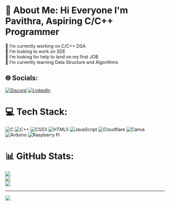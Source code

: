 # 💫 About Me: Hi Everyone I'm Pavithra, Aspiring C/C++ Programmer
🔭 I’m currently working on C/C++ DSA<br>👯 I’m looking to work on SDE<br>🤝 I’m looking for help to land on my first JOB<br>🌱 I’m currently learning  Data Structure and Algorithms<br>


## 🌐 Socials:
[![Discord](https://img.shields.io/badge/Discord-%237289DA.svg?logo=discord&logoColor=white)](https://discord.gg/https://discord.gg/https://discord.gg/rKnW3C8) [![LinkedIn](https://img.shields.io/badge/LinkedIn-%230077B5.svg?logo=linkedin&logoColor=white)](https://linkedin.com/in/pavithracr1111) 

# 💻 Tech Stack:
![C](https://img.shields.io/badge/c-%2300599C.svg?style=for-the-badge&logo=c&logoColor=white) ![C++](https://img.shields.io/badge/c++-%2300599C.svg?style=for-the-badge&logo=c%2B%2B&logoColor=white) ![CSS3](https://img.shields.io/badge/css3-%231572B6.svg?style=for-the-badge&logo=css3&logoColor=white) ![HTML5](https://img.shields.io/badge/html5-%23E34F26.svg?style=for-the-badge&logo=html5&logoColor=white) ![JavaScript](https://img.shields.io/badge/javascript-%23323330.svg?style=for-the-badge&logo=javascript&logoColor=%23F7DF1E) ![Cloudflare](https://img.shields.io/badge/Cloudflare-F38020?style=for-the-badge&logo=Cloudflare&logoColor=white) ![Canva](https://img.shields.io/badge/Canva-%2300C4CC.svg?style=for-the-badge&logo=Canva&logoColor=white) ![Arduino](https://img.shields.io/badge/-Arduino-00979D?style=for-the-badge&logo=Arduino&logoColor=white) ![Raspberry Pi](https://img.shields.io/badge/-RaspberryPi-C51A4A?style=for-the-badge&logo=Raspberry-Pi)
# 📊 GitHub Stats:
![](https://github-readme-stats.vercel.app/api?username=pavithracr1111&theme=jolly&hide_border=false&include_all_commits=false&count_private=false)<br/>
![](https://github-readme-streak-stats.herokuapp.com/?user=pavithracr1111&theme=jolly&hide_border=false)<br/>
![](https://github-readme-stats.vercel.app/api/top-langs/?username=pavithracr1111&theme=jolly&hide_border=false&include_all_commits=false&count_private=false&layout=compact)

---
[![](https://visitcount.itsvg.in/api?id=pavithracr1111&icon=9&color=10)](https://visitcount.itsvg.in)
